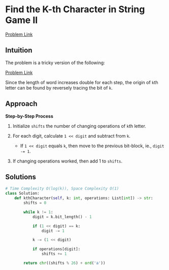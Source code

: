 **Find the K-th Character in String Game II**
=
[Problem Link](https://leetcode.com/problems/find-the-k-th-character-in-string-game-ii/description)

## Intuition
The problem is a tricky version of the following:

[Problem Link](https://leetcode.com/problems/find-the-k-th-character-in-string-game-i/description)

Since the length of word increases double for each step, the origin of `k`th letter can be found by reversely 
tracing the bit of `k`.

## Approach
**Step-by-Step Process**

1. Initialize `shifts` the number of changing operations of `k`th letter.

2. For each digit, calculate `1 << digit` and subtract from `k`.
    - If `1 << digit` equals `k`, then move to the previous bit-block, ie., `digit -= 1`.
  
3. If changing operations worked, then add 1 to `shifts`.
  
## Solutions
```python
# Time Complexity O(log(k)), Space Complexity O(1)
class Solution:
    def kthCharacter(self, k: int, operations: List[int]) -> str:
        shifts = 0

        while k != 1:
            digit = k.bit_length() - 1

            if (1 << digit) == k:
                digit -= 1

            k -= (1 << digit)

            if operations[digit]:
                shifts += 1

        return chr((shifts % 26) + ord('a'))
```
